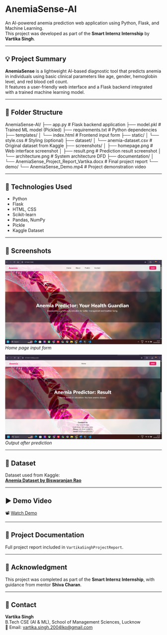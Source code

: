 # AnemiaSense-AI

An AI-powered anemia prediction web application using Python, Flask, and Machine Learning.  
This project was developed as part of the **Smart Internz Internship** by **Vartika Singh**.

---

## 💡 Project Summary

**AnemiaSense** is a lightweight AI-based diagnostic tool that predicts anemia in individuals using basic clinical parameters like age, gender, hemoglobin level, and red blood cell count.  
It features a user-friendly web interface and a Flask backend integrated with a trained machine learning model.

---

## 📂 Folder Structure
AnemiaSense-AI/
├── app.py # Flask backend application
├── model.pkl # Trained ML model (Pickled)
├── requirements.txt # Python dependencies
├── templates/
│ └── index.html # Frontend input form
├── static/
│ └── style.css # Styling (optional)
├── dataset/
│ └── anemia-dataset.csv # Original dataset from Kaggle
├── screenshots/
│ ├── homepage.png # Web interface screenshot
│ ├── result.png # Prediction result screenshot
│ └── architecture.png # System architecture DFD
├── documentation/
│ └── AnemiaSense_Project_Report_Vartika.docx # Final project report
└── demo/
└── AnemiaSense_Demo.mp4 # Project demonstration video

---

## 🔧 Technologies Used

- Python  
- Flask  
- HTML, CSS  
- Scikit-learn  
- Pandas, NumPy  
- Pickle  
- Kaggle Dataset

---

## 📸 Screenshots

![Home Page](homepage.png)  
*Home page input form*

![Prediction Result](PredictionResult.png)  
*Output after prediction*

---

## 🧠 Dataset

Dataset used from Kaggle:  
**[Anemia Dataset by Biswaranjan Rao](https://www.kaggle.com/datasets/biswaranjanrao/anemia-dataset)**

---

## ▶️ Demo Video

📽️ [Watch Demo](demo/AnemiaSense_Demo.mp4) 

---

## 🧾 Project Documentation

Full project report included in `VartikaSinghProjectReport`.

---

## 🙏 Acknowledgment

This project was completed as part of the **Smart Internz Internship**, with guidance from mentor **Shiva Charan**.

---

## 📩 Contact

**Vartika Singh**  
B.Tech CSE (AI & ML), School of Management Sciences, Lucknow  
📧 Email: vartika.singh.2004lko@gmail.com


